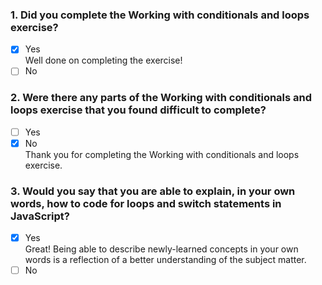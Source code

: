 ### 1. Did you complete the Working with conditionals and loops exercise?

- [x] Yes <br>
      Well done on completing the exercise!
- [ ] No

### 2. Were there any parts of the Working with conditionals and loops exercise that you found difficult to complete?

- [ ] Yes
- [x] No <br>
      Thank you for completing the Working with conditionals and loops exercise.

### 3. Would you say that you are able to explain, in your own words, how to code for loops and switch statements in JavaScript?

- [x] Yes <br>
      Great! Being able to describe newly-learned concepts in your own words is a reflection of a better understanding of the subject matter.
- [ ] No
